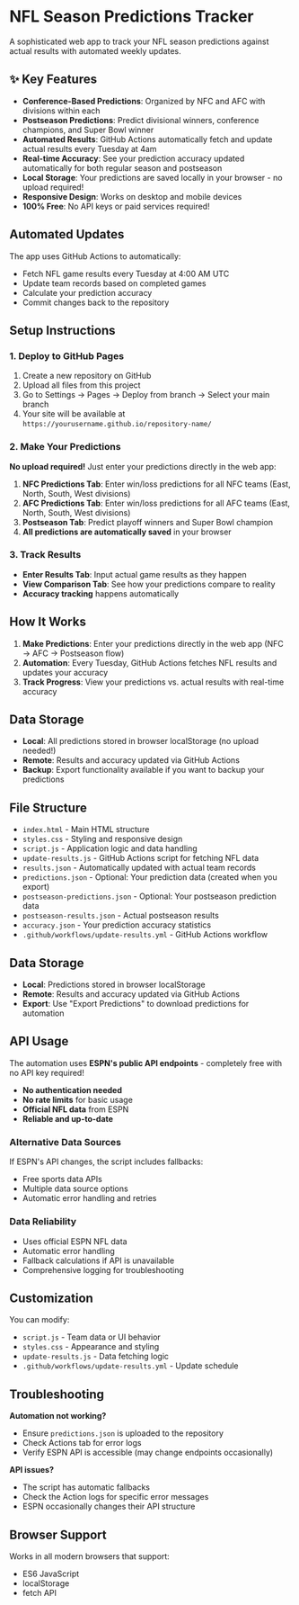 # NFL Season Predictions Tracker

A sophisticated web app to track your NFL season predictions against actual results with automated weekly updates.

## ✨ Key Features

- **Conference-Based Predictions**: Organized by NFC and AFC with divisions within each
- **Postseason Predictions**: Predict divisional winners, conference champions, and Super Bowl winner
- **Automated Results**: GitHub Actions automatically fetch and update actual results every Tuesday at 4am
- **Real-time Accuracy**: See your prediction accuracy updated automatically for both regular season and postseason
- **Local Storage**: Your predictions are saved locally in your browser - no upload required!
- **Responsive Design**: Works on desktop and mobile devices
- **100% Free**: No API keys or paid services required!

## Automated Updates

The app uses GitHub Actions to automatically:
- Fetch NFL game results every Tuesday at 4:00 AM UTC
- Update team records based on completed games
- Calculate your prediction accuracy
- Commit changes back to the repository

## Setup Instructions

### 1. Deploy to GitHub Pages

1. Create a new repository on GitHub
2. Upload all files from this project
3. Go to Settings → Pages → Deploy from branch → Select your main branch
4. Your site will be available at `https://yourusername.github.io/repository-name/`

### 2. Make Your Predictions

**No upload required!** Just enter your predictions directly in the web app:

1. **NFC Predictions Tab**: Enter win/loss predictions for all NFC teams (East, North, South, West divisions)
2. **AFC Predictions Tab**: Enter win/loss predictions for all AFC teams (East, North, South, West divisions)  
3. **Postseason Tab**: Predict playoff winners and Super Bowl champion
4. **All predictions are automatically saved** in your browser

### 3. Track Results

- **Enter Results Tab**: Input actual game results as they happen
- **View Comparison Tab**: See how your predictions compare to reality
- **Accuracy tracking** happens automatically

## How It Works

1. **Make Predictions**: Enter your predictions directly in the web app (NFC → AFC → Postseason flow)
2. **Automation**: Every Tuesday, GitHub Actions fetches NFL results and updates your accuracy
3. **Track Progress**: View your predictions vs. actual results with real-time accuracy

## Data Storage

- **Local**: All predictions stored in browser localStorage (no upload needed!)
- **Remote**: Results and accuracy updated via GitHub Actions
- **Backup**: Export functionality available if you want to backup your predictions

## File Structure

- `index.html` - Main HTML structure
- `styles.css` - Styling and responsive design
- `script.js` - Application logic and data handling
- `update-results.js` - GitHub Actions script for fetching NFL data
- `results.json` - Automatically updated with actual team records
- `predictions.json` - Optional: Your prediction data (created when you export)
- `postseason-predictions.json` - Optional: Your postseason prediction data
- `postseason-results.json` - Actual postseason results
- `accuracy.json` - Your prediction accuracy statistics
- `.github/workflows/update-results.yml` - GitHub Actions workflow

## Data Storage

- **Local**: Predictions stored in browser localStorage
- **Remote**: Results and accuracy updated via GitHub Actions
- **Export**: Use "Export Predictions" to download predictions for automation

## API Usage

The automation uses **ESPN's public API endpoints** - completely free with no API key required!

- **No authentication needed**
- **No rate limits** for basic usage
- **Official NFL data** from ESPN
- **Reliable and up-to-date**

### Alternative Data Sources

If ESPN's API changes, the script includes fallbacks:
- Free sports data APIs
- Multiple data source options
- Automatic error handling and retries

### Data Reliability

- Uses official ESPN NFL data
- Automatic error handling
- Fallback calculations if API is unavailable
- Comprehensive logging for troubleshooting

## Customization

You can modify:
- `script.js` - Team data or UI behavior
- `styles.css` - Appearance and styling
- `update-results.js` - Data fetching logic
- `.github/workflows/update-results.yml` - Update schedule

## Troubleshooting

**Automation not working?**
- Ensure `predictions.json` is uploaded to the repository
- Check Actions tab for error logs
- Verify ESPN API is accessible (may change endpoints occasionally)

**API issues?**
- The script has automatic fallbacks
- Check the Action logs for specific error messages
- ESPN occasionally changes their API structure

## Browser Support

Works in all modern browsers that support:
- ES6 JavaScript
- localStorage
- fetch API
